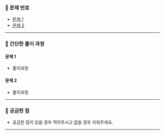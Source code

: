 ### 📌 문제 번호

- [문제 1](https://www.acmicpc.net/problem/문제1)
- [문제 2](https://www.acmicpc.net/problem/문제1)

---

### 📝 간단한 풀이 과정

#### 문제 1

- 풀이과정

#### 문제 2

- 풀이과정

---

### 🙌 궁금한 점

- 궁금한 점이 있을 경우 적어주시고 없을 경우 지워주세요.

---
